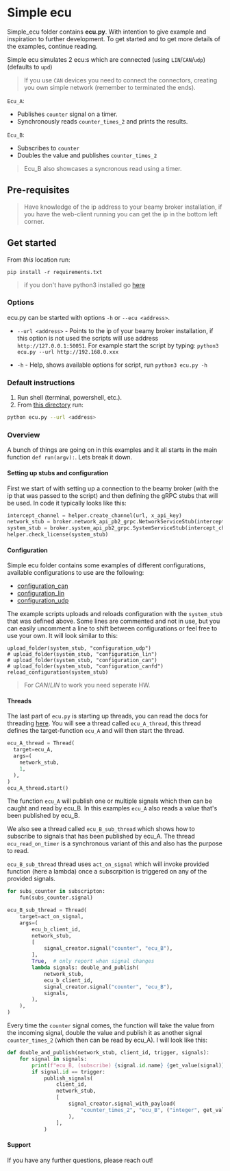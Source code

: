 # Simple ecu
Simple_ecu folder contains **ecu.py**. With intention to give example and inspiration to further development. To get started and to get more details of the examples, continue reading.

Simple ecu simulates 2 ecu:s which are connected (using `LIN`/`CAN`/`udp`) (defaults to `upd`)
> If you use `CAN` devices you need to connect the connectors, creating you own simple network (remember to terminated the ends).

`Ecu_A`:
- Publishes `counter` signal on a timer.  
- Synchronously reads `counter_times_2` and prints the results.

`Ecu_B`:
- Subscribes to `counter`
- Doubles the value and publishes `counter_times_2` 
> Ecu_B also showcases a syncronous read using a timer.

## Pre-requisites

> Have knowledge of the ip address to your beamy broker installation, if you have the web-client running you can get the ip in the bottom left corner.

## Get started

From *this* location run:
```
pip install -r requirements.txt
```

> if you don't have python3 installed go [here](https://github.com/beamylabs/beamylabs-start/tree/master/examples/grpc/python#readme)

### Options

ecu.py can be started with options `-h` or `--ecu <address>`.

* `--url <address>` - Points to the ip of your beamy broker installation, if this option is not used the scripts will use address `http://127.0.0.1:50051`. For example start the script by typing:
`python3 ecu.py --url http://192.168.0.xxx`

* `-h` - Help, shows available options for script, run `python3 ecu.py -h`

### Default instructions
1. Run shell (terminal, powershell, etc.).
2. From [this directory](.) run:

```sh
python ecu.py --url <address>
```

### Overview
A bunch of things are going on in this examples and it all starts in the main function `def run(argv):`. Lets break it down.

#### Setting up stubs and configuration
First we start of with setting up a connection to the beamy broker (with the ip that was passed to the script) and then defining the gRPC stubs that will be used. In code it typically looks like this:

```python
intercept_channel = helper.create_channel(url, x_api_key)
network_stub = broker.network_api_pb2_grpc.NetworkServiceStub(intercept_channel)
system_stub = broker.system_api_pb2_grpc.SystemServiceStub(intercept_channel)
helper.check_license(system_stub)
```

#### Configuration
Simple ecu folder contains some examples of different configurations, available configurations to use are the following:

* [configuration_can](https://github.com/beamylabs/beamylabs-start/tree/master/examples/grpc/python/simple_ecu/configuration_can)
* [configuration_lin](https://github.com/beamylabs/beamylabs-start/tree/master/examples/grpc/python/simple_ecu/configuration_lin)
* [configuration_udp](https://github.com/beamylabs/beamylabs-start/tree/master/examples/grpc/python/simple_ecu/configuration_udp)

The example scripts uploads and reloads configuration with the `system_stub` that was defined above. Some lines are commented and not in use, but you can easily uncomment a line to shift between configurations or feel free to use your own.
It will look similar to this:
```
upload_folder(system_stub, "configuration_udp")
# upload_folder(system_stub, "configuration_lin")
# upload_folder(system_stub, "configuration_can")
# upload_folder(system_stub, "configuration_canfd")
reload_configuration(system_stub)
```
> For _CAN_/_LIN_ to work you need seperate HW.
#### Threads
The last part of `ecu.py` is starting up threads, you can read the docs for threading [here](https://docs.python.org/3/library/threading.html). 
You will see a thread called `ecu_A_thread`, this thread defines the target-function `ecu_A` and will then start the thread. 
```python
ecu_A_thread = Thread(
  target=ecu_A,
  args=(
    network_stub,
    1,
  ),
)
ecu_A_thread.start()
```
The function `ecu_A` will publish one or multiple signals which then can be caught and read by ecu_B. In this examples `ecu_A` also reads a value that's been published by ecu_B.

We also see a thread called `ecu_B_sub_thread` which shows how to subscribe to signals that has been published by ecu_A. The thread `ecu_read_on_timer` is a synchronous variant of this and also has the purpose to read.

`ecu_B_sub_thread` thread uses `act_on_signal` which will invoke provided function (here a lambda) once a subscrpition is triggered on any of the provided signals.

```python
for subs_counter in subscripton:
    fun(subs_counter.signal)
```

```python
ecu_B_sub_thread = Thread(
    target=act_on_signal,
    args=(
        ecu_b_client_id,
        network_stub,
        [
            signal_creator.signal("counter", "ecu_B"),
        ],
        True,  # only report when signal changes
        lambda signals: double_and_publish(
            network_stub,
            ecu_b_client_id,
            signal_creator.signal("counter", "ecu_B"),
            signals,
        ),
    ),
)
```

Every time the `counter` signal comes, the function will take the value from the incoming signal, double the value and publish it as another signal `counter_times_2` (which then can be read by ecu_A). I will look like this:

```python
def double_and_publish(network_stub, client_id, trigger, signals):
    for signal in signals:
        print(f"ecu_B, (subscribe) {signal.id.name} {get_value(signal)}")
        if signal.id == trigger:
            publish_signals(
                client_id,
                network_stub,
                [
                    signal_creator.signal_with_payload(
                        "counter_times_2", "ecu_B", ("integer", get_value(signal) * 2)
                    ),
                ],
            )
```

#### Support
If you have any further questions, please reach out!

